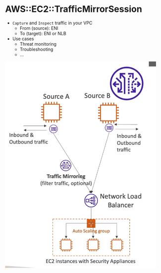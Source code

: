 # AWS::EC2::TrafficMirrorSession

- `Capture` and `Inspect` traffic in your VPC
  - From (source): ENI
  - To (target): ENI or NLB
- Use cases
  - Threat monitoring
  - Troubleshooting
  - ...

![Traffic Mirroring](.images/vpc-traffic-mirroring.png)
